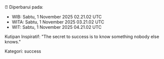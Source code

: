 ⏰ Diperbarui pada:
- WIB: Sabtu, 1 November 2025 02.21.02 UTC
- WITA: Sabtu, 1 November 2025 03.21.02 UTC
- WIT: Sabtu, 1 November 2025 04.21.02 UTC

Kutipan Inspiratif:
"The secret to success is to know something nobody else knows."


Kategori: success

